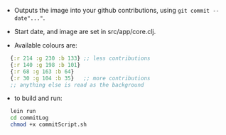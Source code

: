 - Outputs the image into your github contributions, using `git commit --date"..."`.

- Start date, and image are set in src/app/core.clj.

- Available colours are:
``` clojure
  {:r 214 :g 230 :b 133} ;; less contributions
  {:r 140 :g 198 :b 101}
  {:r 68 :g 163 :b 64}
  {:r 30 :g 104 :b 35}   ;; more contributions
  ;; anything else is read as the background
 ```

- to build and run:
``` bash
  lein run
  cd commitLog
  chmod +x commitScript.sh
```
